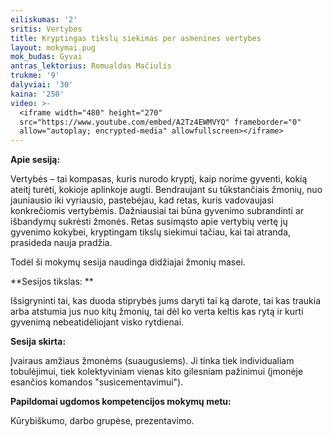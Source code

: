 ```yaml
---
eiliskumas: '2'
sritis: Vertybės
title: Kryptingas tikslų siekimas per asmenines vertybes
layout: mokymai.pug
mok_budas: Gyvai
antras_lektorius: Romualdas Mačiulis
trukme: '9'
dalyviai: '30'
kaina: '250'
video: >-
  <iframe width="480" height="270"
  src="https://www.youtube.com/embed/A2Tz4EWMVYQ" frameborder="0"
  allow="autoplay; encrypted-media" allowfullscreen></iframe>
---
```

**Apie sesiją:**

Vertybės – tai kompasas, kuris nurodo kryptį, kaip norime gyventi, kokią ateitį turėti, kokioje aplinkoje augti. Bendraujant su tūkstančiais žmonių, nuo jauniausio iki vyriausio, pastebėjau, kad retas, kuris vadovaujasi konkrečiomis vertybėmis. Dažniausiai tai būna gyvenimo subrandinti ar išbandymų sukrėsti žmonės. Retas susimąsto apie vertybių vertę jų gyvenimo kokybei, kryptingam tikslų siekimui tačiau, kai tai atranda, prasideda nauja pradžia.<!--more-->

Todėl ši mokymų sesija naudinga didžiajai žmonių masei.

**Sesijos tikslas: **

Išsigryninti tai, kas duoda stiprybės jums daryti tai ką darote, tai kas traukia arba atstumia jus nuo kitų žmonių, tai dėl ko verta keltis kas rytą ir kurti gyvenimą nebeatidėliojant visko rytdienai.

**Sesija skirta:**

Įvairaus amžiaus žmonėms (suaugusiems). Ji tinka tiek individualiam tobulėjimui, tiek kolektyviniam vienas kito gilesniam pažinimui (įmonėje esančios komandos "susicementavimui").

**Papildomai ugdomos kompetencijos mokymų metu:**

Kūrybiškumo, darbo grupėse, prezentavimo.
